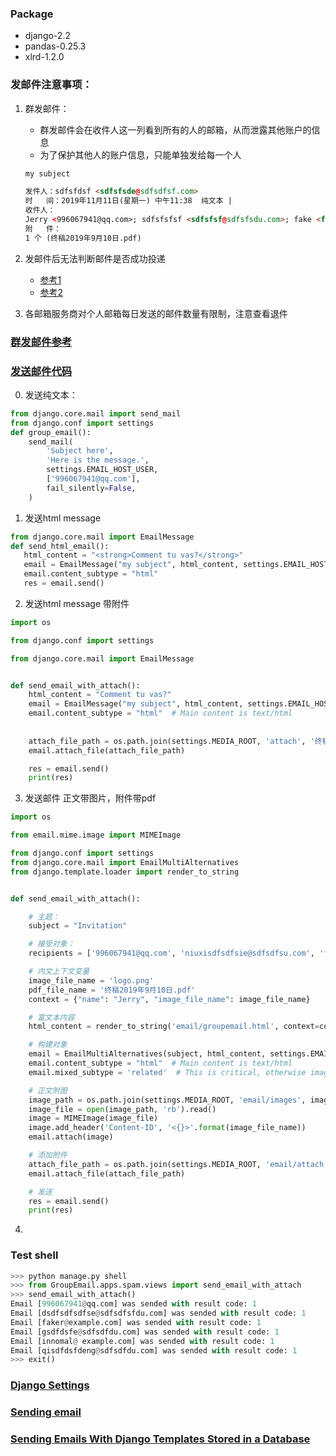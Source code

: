 
### Package
* django-2.2
* pandas-0.25.3
* xlrd-1.2.0


### 发邮件注意事项：

1. 群发邮件：
    - 群发邮件会在收件人这一列看到所有的人的邮箱，从而泄露其他账户的信息
    - 为了保护其他人的账户信息，只能单独发给每一个人
    ```html
    my subject
    
    发件人：sdfsfdsf <sdfsfsde@sdfsdfsf.com>    	
    时   间：2019年11月11日(星期一) 中午11:38	纯文本 |  
    收件人：
    Jerry <996067941@qq.com>; sdfsfsfsf <sdfsfsf@sdfsfsdu.com>; fake <fake@example.com>
    附   件：
    1 个 (终稿2019年9月10日.pdf)
    ```

2. 发邮件后无法判断邮件是否成功投递
    - [参考1](https://stackoverflow.com/questions/2342456/how-to-check-if-the-mail-has-been-sent-successfully)
    - [参考2](https://unix.stackexchange.com/questions/179205/is-there-any-way-to-check-email-sent-success-acknowledgement)

3. 各邮箱服务商对个人邮箱每日发送的邮件数量有限制，注意查看退件


### [群发邮件参考](https://www.jb51.net/article/34498.htm)


### [发送邮件代码](https://www.tutorialspoint.com/django/django_sending_emails.htm)

0. 发送纯文本：
```python
from django.core.mail import send_mail
from django.conf import settings
def group_email():
    send_mail(
        'Subject here',
        'Here is the message.',
        settings.EMAIL_HOST_USER,
        ['996067941@qq.com'],
        fail_silently=False,
    )
```

1. 发送html message
```python
from django.core.mail import EmailMessage
def send_html_email():
   html_content = "<strong>Comment tu vas?</strong>"
   email = EmailMessage("my subject", html_content, settings.EMAIL_HOST_USER, ['996067941@qq.com'])
   email.content_subtype = "html"
   res = email.send()
```

2. 发送html message 带附件
```python
import os

from django.conf import settings

from django.core.mail import EmailMessage


def send_email_with_attach():
    html_content = "Comment tu vas?"
    email = EmailMessage("my subject", html_content, settings.EMAIL_HOST_USER, ['996067941@qq.com'])
    email.content_subtype = "html"  # Main content is text/html
    
    
    attach_file_path = os.path.join(settings.MEDIA_ROOT, 'attach', '终稿2019年9月10日.pdf')
    email.attach_file(attach_file_path)

    res = email.send()
    print(res)
```

3. 发送邮件 正文带图片，附件带pdf
```python
import os

from email.mime.image import MIMEImage

from django.conf import settings
from django.core.mail import EmailMultiAlternatives
from django.template.loader import render_to_string


def send_email_with_attach():

    # 主题：
    subject = "Invitation"

    # 接受对象：
    recipients = ['996067941@qq.com', 'niuxisdfsdfsie@sdfsdfsu.com', 'fake@example.com']

    # 内文上下文变量
    image_file_name = 'logo.png'
    pdf_file_name = '终稿2019年9月10日.pdf'
    context = {"name": "Jerry", "image_file_name": image_file_name}

    # 富文本内容
    html_content = render_to_string('email/groupemail.html', context=context).strip()

    # 构建对象
    email = EmailMultiAlternatives(subject, html_content, settings.EMAIL_HOST_USER, recipients)
    email.content_subtype = "html"  # Main content is text/html
    email.mixed_subtype = 'related'  # This is critical, otherwise images will be displayed as attachments!

    # 正文附图
    image_path = os.path.join(settings.MEDIA_ROOT, 'email/images', image_file_name)
    image_file = open(image_path, 'rb').read()
    image = MIMEImage(image_file)
    image.add_header('Content-ID', '<{}>'.format(image_file_name))
    email.attach(image)

    # 添加附件
    attach_file_path = os.path.join(settings.MEDIA_ROOT, 'email/attach', pdf_file_name)
    email.attach_file(attach_file_path)

    # 发送
    res = email.send()
    print(res)
```

4. 



### Test shell
```python
>>> python manage.py shell
>>> from GroupEmail.apps.spam.views import send_email_with_attach
>>> send_email_with_attach()
Email [996067941@qq.com] was sended with result code: 1
Email [dsdfsdfsdfse@sdfsdfsfdu.com] was sended with result code: 1
Email [faker@example.com] was sended with result code: 1
Email [gsdfdsfe@sdfsdfdu.com] was sended with result code: 1
Email [innomal@ example.com] was sended with result code: 1
Email [qisdfdsfdeng@sdfsdfdu.com] was sended with result code: 1
>>> exit()

```


### [Django Settings](https://docs.djangoproject.com/en/2.2/ref/settings/)



### [Sending email](https://docs.djangoproject.com/en/2.2/topics/email/)


### [Sending Emails With Django Templates Stored in a Database](https://blog.anvileight.com/posts/django-email-templates-with-context-stored-in-database/)


